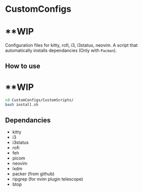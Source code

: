 # CustomConfigs

# **WIP

<p>Configuration files for kitty, rofi, i3, i3status, neovim.
A script that automatically installs dependancies (Only with <code>Pacman</code>).</p>

## How to use

# **WIP

```bash
cd CustomConfigs/CustomScripts/
bash install.sh
```

## Dependancies
<ul>
  <li>kitty</li>
  <li>i3</li>
  <li>i3status</li>
  <li>rofi</li>
  <li>feh</li>
  <li>picom</li>
  <li>neovim</li>
  <li>lxdm</li>
  <li>packer (from github)</li>
  <li>ripgrep (for nvim plugin telescope)</li>
  <li>btop</li>
</ul>
